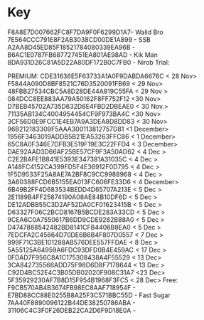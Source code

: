 # Key
F8A8E7D007662FC8F7DA9F0F6299D1A7- Walid Bro
7E564CCC791E8F2AB3038CD00DE1A899 - SSB
A2AA8D45ED85F18521784080339EA96B - <RONY VAI>
B6AC1E0787FB687727451EA801AE98AD - Kik Man
8DA931D26C81A5D22A80DF172B0C7FB0 - Nirob
Trial:






PREMIUM:
CDE31636E5F63733A1A0F9DABDA6676C < 28 Nov>
F5844A090D8BF8521C76D3520091FB69 < 29 Nov>
48FBB27534CBC5A8D28DE44A819C55FA < 29 Nov >
084DCC8EE883AA79A50162F8FF752F12 <30 Nov> 
D7BEB45702A735D632D8E4FBD2DBEAE0 < 30 Nov.>
71135AB134C4004954454CF9F973BA4C <30 Nov>
3CF56D0E9FCC1E4EB7A9A3DEA8D8DD83 < 30 Nov>
96B212183309F5AAA300113812757D81 <1 December>
1956F3463019ADDB5B21EA53263FFC86 < 1 December>
65C8A0F346E7DFB3E519F19E3C22FFD4 < 3 December>
DAE92AAD3D66AF25BE57CF9F3A50AD62 < 4 Dec >
C2E2BAFE1B841E5393E347381A31035C < 4 Dec >
A148FC4152CA399FD5F4E36912F0D795 < 4 Dec >
1F5D9533F25A8AE7A2BF8C9CC9988968 < 4 Dec >
3A60388FCD6B5155EA013FC606FE33D6 < 4 December>
6B49B2FF4D683534BEDD4D65707A213E < 5 Dec >
2E1189B4FF25874190A08AE84B10DF6D < 5 Dec >
DE12ADBB55C3D2AF52DA0CF01623415B < 5 Dec >
D63327F06C2BCD8167B5BCDE283A33CD < 5 Dec >
9CEA6C0A7550617B6DD9CDE9282B88A0 < 5 Dec >
D4747888542482BD8141CFB4406B8EA0 < 5 Dec >
7EDCFA2C45664D70DE6B6B4F807D0557 < 7 Dec > 
999F71C3BE101288AB576DEE557FFDAE < 8 Dec >
5A55125A64959A6FDC93DFD0B4E459AC < 17 Dec >
0FDAD7F956C8A1C175308438A4F55529 < 13 Dec>
3CA842735566ADD75F98D6D8F7178644 < 13 Dec >
C92D4BC52E4C3B05DB02020F908C31A7 <23 Dec>
5F35929230AF7B8D15F954B1968F3FC5 < 28 Dec>
Free:
F9CB570AB4B3674FB98EC8AAF718954F - <BABU>
E7BD88CC88E0255B8A25F3C571BBC55D - Fast Sugar
7AA40F8890096122B44DE38250786ABA - <Modarator>
31106C4C3F0F26DEB22CA2D6F9D18E0A - <ROCKY>
